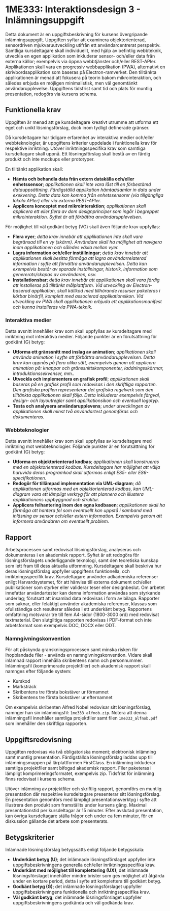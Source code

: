 # 1ME333: Interaktionsdesign 3 - Inlämningsuppgift

Detta dokument är en uppgiftsbeskrivning för kursens övergripande inlämningsuppgift. Uppgiften syftar att examinera objektorienterad, sensordriven mjukvaruutveckling utifrån ett användarcentrerat perspektiv. Samtliga kursdeltagare skall individuellt, med hjälp av befintlig webbteknik, utveckla en egen applikation som inkluderar sensor- och/eller data från externa källor; exempelvis via öppna webbtjänster och/eller REST-APIer. Applikationen skall vara en progressiv webbapplikation (PWA), alternativt en skrivbordsapplikation som baseras på Electron-ramverket. Den tilltänkta applikationen är menad att fokusera på teorin bakom mikrointeraktion, och således erbjuda en möjligen minimalistisk, men väl genomtänkt användarupplevelse. Uppgiftens tidsfrist samt tid och plats för muntlig presentation, redogörs via kursens schema.

## Funktionella krav

Uppgiften är menad att ge kursdeltagare kreativt utrumme att utforma ett eget och unikt lösningsförslag, dock inom tydligt definerade gränser. 

Då kursdeltagare har tidigare erfarenhet av interaktiva medier och/eller webbteknologier, är uppgiftens kriterier uppdelade i funktionella krav för respektive inriktning. Utöver inriktningsspecifika krav som samtliga kursdeltagare skall uppnå. Ett lösningsförslag skall bestå av en färdig produkt och inte mockups eller prototyper.

En tilltänkt applikation skall:

- **Hämta och behandla data från extern datakälla och/eller enhetssensor**; *applikationen skall inte vara låst till en förbestämd datauppsättning. Färdigställd applikation hämtar/samlar in data under exekvering. Detta data kan komma från enhetssensorer (via tillgängliga lokala APIer) eller via externa REST-APIer.*
- **Applicera konceptet med mikrointeraktion**; *applikationen skall applicera ett eller flera av dom designprinciper som ingår i begreppet mikrointeraktion. Syftet är att förbättra användarupplevelsen.*

För möjlighet till väl godkänt betyg (VG) skall även följande krav uppfyllas:

- **Flera vyer**; *detta krav innebär att applikationen inte skall vara begränsad till en vy (skärm). Användare skall ha möjlighet att navigera inom applikationen och således växla mellan vyer.*
- **Lagra information och/eller inställningar**; *detta krav innebär att applikationen skall besitta förmåga att lagra användarrelaterad information i syfte att förvättra användarupplevelsen. Detta kan exempelvis består av sparade inställningar, historik, information som genererats/skapas av användaren, osv.*
- **Installationsbar**; *detta krav innebär att applikationen skall vara färdig att installeras på tilltänkt målplattform. Vid utveckling av Electron-baserad applikation, skall källkod med tillhörande resurser paketeras i körbar binärfil, komplett med associerad applikationsikon. Vid utveckling av PWA skall applikationen erbjuda ett applikationsmanifest och kunna installeras via PWA-teknik.*

### Interaktiva medier

Detta avsnitt innehåller krav som skall uppfyllas av kursdeltagare med inriktning mot interaktiva medier. Följande punkter är en förutsättning för godkänt (G) betyg:

- **Utforma ett gränssnitt med inslag av animation**; *applikationen skall använda animation i syfte att förbättra användarupplevelsen. Detta krav kan uppnås på flera olika sätt, exempelvis genom att applicera animation på: knappar och gränssnittskomponenter, laddningsskärmar, introduktionssekvenser, mm..*
- **Utveckla och implementera en grafisk profil**; *applikationen skall baseras på en grafisk profil som redovisas i den skriftliga rapporten. Den grafiska profilen representerar det grafiska regelverk som den tilltänkta applikationen skall följa. Detta inkluderar exempelvis färgval, design- och layoutregler samt applikationsikon och eventuell logotyp.*
- **Testa och analysera användarupplevens**; *under utvecklingen av applikationen skall minst två användartest genomföras och dokumenteras.*

### Webbteknologier

Detta avsnitt innehåller krav som skall uppfyllas av kursdeltagare med inriktning mot webbteknologier. Följande punkter är en förutsättning för godkänt (G) betyg:

- **Utforma en objektorienterad kodbas**; *applikationen skall konstrueras med en objektorienterad kodbas. Kursdeltagare har möjlighet att välja huruvida deras programkod skall utformas enligt ES5- eller ES6-specifikationen.*
- **Redogör för tillämpad implementation via UML-diagram**; *då applikationen utformas med en objektorienterad kodbas, kan UML-diagram vara ett lämpligt verktyg för att plannera och illustera applikationens uppbyggnad och struktur.*
- **Applicera felhantering inom den egna kodbasen**; *applikationen skall ha förmåga att hantera fel som eventuellt kan uppstå i samband med inläsning av sensor och/eller extern information. Exempelvis genom att informera användaren om eventuellt problem.*

## Rapport

Arbetsprocessen samt redovisat lösningsförslag, analyseras och dokumenteras i en akademisk rapport. Syftet är att redogöra för lösningsförslagets underliggande teknologi, samt den teoretiska kunskap som lett fram till dess aktuella utformning. Kursdeltagare skall beskriva hur deras lösningsförslag uppfyller uppgiftens funktionella, och inriktningsspecifik krav. Kursdeltagare använder adkademiska referenser enligt Harvardsystemet, för att hänvisa till externa dokument och/eller publikationer som styrker eller validerar teser eller designbeslut. Om arbetet innefattar användartester kan denna information användas som styrkande underlag; förutsatt att insamlad data redovisas i form av bilaga. Rapporter som saknar, eller felaktigt använder akademiska referenser, klassas som ofullständiga och resulterar således i ett underkänt betyg. Rapportens omfattning motsvarar tre till fem A4-sidor (1800-3000 ord) med redovisat textmaterial. Den slutgiltiga rapporten redovisas i PDF-format och inte arbetsformat som exempelvis DOC, DOCX eller ODT.

### Namngivningskonvention

För att påskynda granskningsprocessen samt minska risken för ihopblandade filer  - används en namngivningskonvention. Vidare skall inlämnad rapport innehålla skribentens namn och personnummer. Inlämningsfil (komprimerade projektfiler) och akademisk rapport skall namnges efter följande system:

- Kurskod
- Marksträck
- Skribentens tre första bokstäver ur förnamnet
- Skribentens tre första bokstäver ur efternamnet

Om exempelvis skribenten Alfred Nobel redovisar sitt lösningsförslag, namnger han sin inlämningsfil: `1me333_alfnob.zip`. Notera att denna inlämningsfil innehåller samtliga projektfiler samt filen `1me333_alfnob.pdf` som innehåller den skriftliga rapporten.

## Uppgiftsredovisning

Uppgiften redovisas via två obligatoriska moment; elektronisk inlämning samt muntlig presentation. Färdigställda lösningsförslag laddas upp till inlämningsmappen på lärplattformen FirstClass. En inlämning inkluderar samtliga projektfiler samt bifogad akademisk rapport. Filer paketeras i lämpligt komprimeringsformatet, exempelvis zip. Tidsfrist för inlämning finns redovisat i kursens schema.

Utöver inlämning av projektfiler och skriftlig rapport, genomförs en muntlig presentation där respektive kursdeltagare presenterar sitt lösningsförslag. En presentation genomförs med lämpligt presentationsverktyg i syfte att illustrera den produkt som framställts under kursens gång. Maximal presentationstid per kursdeltagar är 15 minuter. Efter avslutad presentation, kan övriga kursdeltagare ställa frågor och under ca fem minuter, för en diskussion gällande det arbete som presenterats.

## Betygskriterier

Inlämnade lösningsförslag betygssätts enligt följande betygsskala:

- **Underkänt betyg (U)**; det inlämnade lösningsförslaget uppfyller inte uppgiftsbeskrivningens generella och/eller inriktningsspecifika krav.
- **Underkänt med möjlighet till komplettering (UX)**; det inlämnade lösningsförslaget innehåller mindre brister som ges möjlighet att åtgärda under en kortare period, detta i syfte att komplettera till godkänt betyg.
- **Godkänt betyg (G)**; det inlämnade lösningsförslaget uppfyller uppgiftsbeskrivningens funktionella och inriktningsspecifika krav.
- **Väl godkänt betyg**; det inlämnade lösningsförslaget uppfyller uppgiftsbeskrivningens godkända och väl godkända krav.